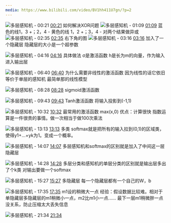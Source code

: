 ```yaml
---
media: https://www.bilibili.com/video/BV1hh411U7gn/?p=2
---
```

![多层感知机 - 00:21](多层感知机PT21.396S.webp) [00:21](https://www.bilibili.com/video/BV1hh411U7gn/?p=2&t=21.396172#t=21.40) 如何解决XOR问题
![多层感知机 - 01:09](多层感知机PT1M9.051S.webp) [01:09](https://www.bilibili.com/video/BV1hh411U7gn/?p=2&t=69.051352#t=01:09.05) 蓝色的线1，3 +；2，4 -
黄色的线 1，2 +；3，4 -
对两个结果做异或
![多层感知机 - 02:35](多层感知机PT2M35.155S.webp) [02:35](https://www.bilibili.com/video/BV1hh411U7gn/?p=2&t=155.155087#t=02:35.16) 右下角的图
![多层感知机 - 03:16](多层感知机PT3M16.725S.webp) [03:16](https://www.bilibili.com/video/BV1hh411U7gn/?p=2&t=196.724751#t=03:16.72) 加入了一个隐藏层
隐藏层的大小是一个超参数

![多层感知机 - 04:16](多层感知机PT4M16.673S.webp) [04:16](https://www.bilibili.com/video/BV1hh411U7gn/?p=2&t=256.672593#t=04:16.67) 具体做法
σ是激活函数
h是长为m的向量，作为输入进入输出层

![多层感知机 - 06:40](多层感知机PT6M40.798S.webp) [06:40](https://www.bilibili.com/video/BV1hh411U7gn/?p=2&t=400.798399#t=06:40.80) 为什么需要非线性的激活函数
因为线性的话它依旧等价于单层的感知机
最简单那的线性模型


![多层感知机 - 08:28](多层感知机PT8M28.598S.webp) [08:28](https://www.bilibili.com/video/BV1hh411U7gn/?p=2&t=508.598413#t=08:28.60) sigmoid激活函数



![多层感知机 - 09:43](多层感知机PT9M43.106S.webp) [09:43](https://www.bilibili.com/video/BV1hh411U7gn/?p=2&t=583.105717#t=09:43.11) Tanh激活函数
将输入投影到(-1,1)

![多层感知机 - 10:32](多层感知机PT10M32.012S.webp) [10:32](https://www.bilibili.com/video/BV1hh411U7gn/?p=2&t=632.011556#t=10:32.01) 最常用的激活函数
max(x,0)
优点：计算很快
指数运算是一件很贵的事情。做一次相当于做100次乘法 

![多层感知机 - 13:13](多层感知机PT13M13.331S.webp) [13:13](https://www.bilibili.com/video/BV1hh411U7gn/?p=2&t=793.331188#t=13:13.33) 多类
softmax就是把所有的输入拉到(0,1)的区域类，使得y1+...+yk为1。变成一个概率。

![多层感知机 - 14:07](多层感知机PT14M7.154S.webp) [14:07](https://www.bilibili.com/video/BV1hh411U7gn/?p=2&t=847.153895#t=14:07.15) 多层感知机和softmax的区别就是加入了中间这一层隐藏层

![多层感知机 - 14:28](多层感知机PT14M28.237S.webp) [14:28](https://www.bilibili.com/video/BV1hh411U7gn/?p=2&t=868.237005#t=14:28.24) 多层分类和感知机的单层分类的区别就是输出层多出了个k类
对输出要做一个softmax

![多层感知机 - 15:27](多层感知机PT15M27.652S.webp) [15:27](https://www.bilibili.com/video/BV1hh411U7gn/?p=2&t=927.651706#t=15:27.65) 多隐藏层
每一个隐藏层都有一个自己的W，b

![多层感知机 - 17:35](多层感知机PT17M35.253S.webp) [17:35](https://www.bilibili.com/video/BV1hh411U7gn/?p=2&t=1055.253256#t=17:35.25) m1设的稍微大一点
经验：假设数据比较难。相对于单隐藏层多隐藏层的m1稍微小一点，m2比m1小一点......
最下一层m1稍微胖一点没关系，防止压缩太大丢失信息

![多层感知机 - 21:34](多层感知机PT21M34.281S.webp) [21:34](https://www.bilibili.com/video/BV1hh411U7gn/?p=2&t=1294.28084#t=21:34.28) 